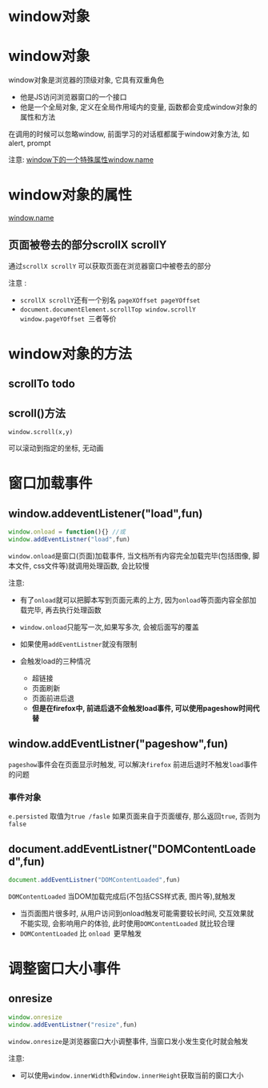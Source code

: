 # window对象

# window对象

window对象是浏览器的顶级对象, 它具有双重角色

* 他是JS访问浏览器窗口的一个接口
* 他是一个全局对象, 定义在全局作用域内的变量, 函数都会变成window对象的属性和方法

在调用的时候可以忽略window, 前面学习的对话框都属于window对象方法, 如alert, prompt

注意: [window下的一个特殊属性window.name](http://xn--windowwindow-lt4sze8su09pxpndl2cts1am5q.name)

# window对象的属性

[window.name](http://window.name)

## 页面被卷去的部分scrollX scrollY

通过`scrollX scrollY` 可以获取页面在浏览器窗口中被卷去的部分

注意 :

* `scrollX scrollY`还有一个别名 `pageXOffset pageYOffset`
* `document.documentElement.scrollTop window.scrollY window.pageYOffset ​`三者等价

# window对象的方法

## scrollTo todo

## scroll()方法

`window.scroll(x,y)`

可以滚动到指定的坐标, 无动画

# 窗口加载事件

## window.addeventListener("load",fun)

```JavaScript
window.onload = function(){} //或
window.addEventListner("load",fun)
```

`window.onload`是窗口(页面)加载事件, 当文档所有内容完全加载完毕(包括图像, 脚本文件, css文件等)就调用处理函数, 会比较慢

注意:

* 有了`onload`就可以把脚本写到页面元素的上方, 因为`onload`等页面内容全部加载完毕, 再去执行处理函数
* `window.onload`只能写一次,如果写多次, 会被后面写的覆盖
* 如果使用`addEventListner`就没有限制
* 会触发load的三种情况

  * 超链接
  * 页面刷新
  * 页面前进后退
  * **但是在firefox中, 前进后退不会触发load事件, 可以使用pageshow时间代替**

## window.addEventListner("pageshow",fun)

`pageshow`事件会在页面显示时触发, 可以解决`firefox` 前进后退时不触发`load`事件的问题

### 事件对象

`e.persisted` 取值为`true /fasle` 如果页面来自于页面缓存, 那么返回`true`, 否则为`false`

## document.addEventListner("DOMContentLoaded",fun)

```JavaScript
document.addEventListner("DOMContentLoaded",fun)
```

`DOMContentLoaded` 当DOM加载完成后(不包括CSS样式表, 图片等),就触发

* 当页面图片很多时, 从用户访问到onload触发可能需要较长时间, 交互效果就不能实现, 会影响用户的体验, 此时使用`DOMContentLoaded` 就比较合理
* `DOMContentLoaded` 比 `onload ​`更早触发

# 调整窗口大小事件

## onresize

```JavaScript
window.onresize
window.addEventListner("resize",fun)
```

`window.onresize`是浏览器窗口大小调整事件, 当窗口发小发生变化时就会触发

注意:

* 可以使用`window.innerWidth`和`window.innerHeight`获取当前的窗口大小
